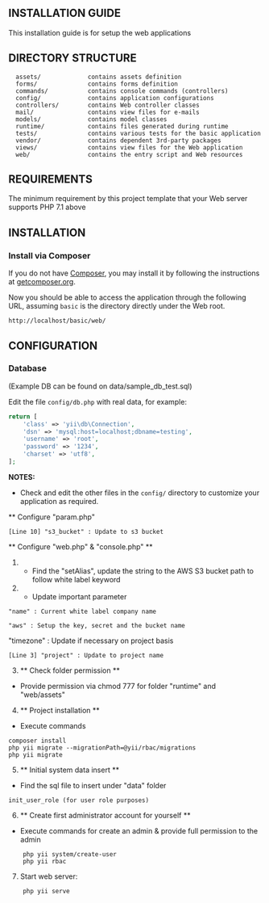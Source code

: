 INSTALLATION GUIDE
------------------
This installation guide is for setup the web applications

DIRECTORY STRUCTURE
-------------------

      assets/             contains assets definition
      forms/              contains forms definition
      commands/           contains console commands (controllers)
      config/             contains application configurations
      controllers/        contains Web controller classes
      mail/               contains view files for e-mails
      models/             contains model classes
      runtime/            contains files generated during runtime
      tests/              contains various tests for the basic application
      vendor/             contains dependent 3rd-party packages
      views/              contains view files for the Web application
      web/                contains the entry script and Web resources

REQUIREMENTS
------------

The minimum requirement by this project template that your Web server supports PHP 7.1 above


INSTALLATION
------------

### Install via Composer

If you do not have [Composer](http://getcomposer.org/), you may install it by following the instructions
at [getcomposer.org](http://getcomposer.org/doc/00-intro.md#installation-nix).

Now you should be able to access the application through the following URL, assuming `basic` is the directory
directly under the Web root.

~~~
http://localhost/basic/web/
~~~

CONFIGURATION
-------------

### Database

(Example DB can be found on data/sample_db_test.sql)

Edit the file `config/db.php` with real data, for example:

```php
return [
    'class' => 'yii\db\Connection',
    'dsn' => 'mysql:host=localhost;dbname=testing',
    'username' => 'root',
    'password' => '1234',
    'charset' => 'utf8',
];
```

**NOTES:**
- Check and edit the other files in the `config/` directory to customize your application as required.

** Configure "param.php"
```
[Line 10] "s3_bucket" : Update to s3 bucket
```

** Configure "web.php" & "console.php" **

1) - Find the "setAlias", update the string to the AWS S3 bucket path to follow white label keyword

2) - Update important parameter
```
"name" : Current white label company name
```
```
"aws" : Setup the key, secret and the bucket name
```
"timezone" : Update if necessary on project basis
```
[Line 3] "project" : Update to project name
```

3) ** Check folder permission **

- Provide permission via chmod 777 for folder "runtime" and "web/assets"

4) ** Project installation **

- Execute commands
```
composer install
php yii migrate --migrationPath=@yii/rbac/migrations
php yii migrate
```

5) ** Initial system data insert **

- Find the sql file to insert under "data" folder
```
init_user_role (for user role purposes)
```

6) ** Create first administrator account for yourself **

- Execute commands for create an admin & provide full permission to the admin

```
    php yii system/create-user
    php yii rbac
```

7. Start web server:

```
    php yii serve
```